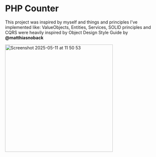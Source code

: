 # PHP Counter
This project was inspired by myself and things and principles I've implemented like: ValueObjects, Entities, Services, SOLID principles and CQRS were heavily inspired by Object Design Style Guide by **@matthiasnoback**

<img width="351" alt="Screenshot 2025-05-11 at 11 50 53" src="https://github.com/user-attachments/assets/6e47599b-e977-4cab-b927-41f7baa07eea" />
